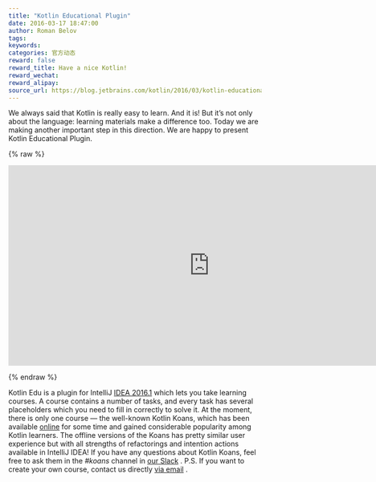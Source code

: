 ```yaml
---
title: "Kotlin Educational Plugin"
date: 2016-03-17 18:47:00
author: Roman Belov
tags:
keywords:
categories: 官方动态
reward: false
reward_title: Have a nice Kotlin!
reward_wechat:
reward_alipay:
source_url: https://blog.jetbrains.com/kotlin/2016/03/kotlin-educational-plugin/
---
```


We always said that Kotlin is really easy to learn. And it is! But it’s not only about the language: learning materials make a difference too. Today we are making another important step in this direction. We are happy to present Kotlin Educational Plugin.

{% raw %}
<p><iframe frameborder="0" height="400" src="https://www.youtube.com/embed/0ponbfQhESY?rel=0&amp;controls=0&amp;showinfo=0" width="800"></iframe></p>
{% endraw %}

Kotlin Edu is a plugin for IntelliJ  [IDEA 2016.1](http://blog.jetbrains.com/idea/2016/03/intellij-idea-2016-1-is-here/)  which lets you take learning courses. A course contains a number of tasks, and every task has several placeholders which you need to fill in correctly to solve it.
At the moment, there is only one course — the well-known Kotlin Koans, which has been available  [online](http://try.kotlinlang.org/koans)  for some time and gained considerable popularity among Kotlin learners. The offline versions of the Koans has pretty similar user experience but with all strengths of refactorings and intention actions available in IntelliJ IDEA!
If you have any questions about Kotlin Koans, feel free to ask them in the <em>#koans</em> channel in  [our Slack](http://kotlinslackin.herokuapp.com) .
P.S. If you want to create your own course, contact us directly  [via email](mailto:roman.belov@jetbrains.com) .

